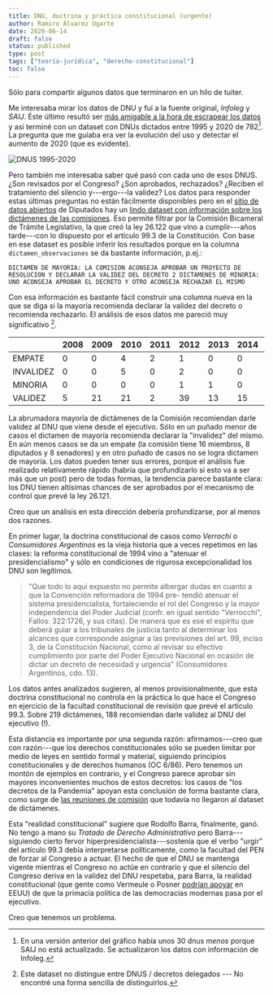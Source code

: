```yaml
---
title: DNU, doctrina y práctica constitucional (urgente)
author: Ramiro Álvarez Ugarte
date: 2020-06-14
draft: false
status: published 
type: post
tags: ["teoría-jurídica", "derecho-constitucional"]
toc: false
---
```


Sólo para compartir algunos datos que terminaron en un hilo de tuiter. 


Me interesaba mirar los datos de DNU y fui a la fuente original, *Infoleg* y *SAIJ*. Éste último resultó ser [más amigable a la hora de escrapear los datos](http://www.saij.gob.ar/resultados.jsp?r=%20fecha-rango%3A%5B19950101%20TO%2020200613%5D&o=0&p=25&f=Total%7CTipo%20de%20Documento/Legislaci%F3n/Decreto/Decreto%20de%20Necesidad%20y%20Urgencia%7CFecha%7COrganismo%7CPublicaci%F3n%7CTema%7CEstado%20de%20Vigencia%7CAutor%7CJurisdicci%F3n/Nacional&v=colapsada) y así terminé con un dataset con DNUs dictados entre 1995 y 2020 de 782[^fn2]. La pregunta que me guiaba era ver la evolución del uso y detectar el aumento de 2020 (que es evidente). 

![](/pics/dnus.png "DNUS 1995-2020")

Pero también me interesaba saber qué pasó con cada uno de esos DNUS. ¿Son revisados por el Congreso? ¿Son aprobados, rechazados? ¿Reciben el tratamiento del silencio y---ergo---la validez? Los datos para responder estas últimas preguntas no están fácilmente disponibles pero en el [sitio de datos abiertos](https://datos.hcdn.gob.ar/)  de Diputados hay un [lindo dataset con información sobre los dictámenes de las comisiones](https://datos.hcdn.gob.ar/dataset/dictamenes/resource/59595a93-5a5e-4ba6-a3db-c1044e2f949e). Eso permite filtrar por la Comisión Bicameral de Trámite Legislativo, la que creó la ley 26.122 que vino a cumplir---años tarde---con lo dispuesto por el artículo 99.3 de la Constitución. Con base en ese dataset es posible inferir los resultados porque en la columna `dictamen_observaciones` se da bastante información, p.ej.: 

`DICTAMEN DE MAYORIA: LA COMISION ACONSEJA APROBAR UN PROYECTO DE RESOLUCION Y DECLARAR LA VALIDEZ DEL DECRETO 2 DICTAMENES DE MINORIA: UNO ACONSEJA APROBAR EL DECRETO Y OTRO ACONSEJA RECHAZAR EL MISMO`

Con esa información es bastante fácil construir una columna nueva en la que se diga si la mayoría recomienda declarar la validez del decreto o recomienda rechazarlo. El análisis de esos datos me pareció muy significativo [^fn1]. 

|           | 2008 | 2009 | 2010 | 2011 | 2012 | 2013 | 2014 | 2015 | 2016  | 2017  | 2018  | 2019  |
|-----------|------|------|------|------|------|------|------|------|-------|-------|-------|-------|
| EMPATE    | 0    | 0    | 4    | 2    | 1    | 0    | 0    | 0    | 0     | 0     | 0     | 0     |
| INVALIDEZ | 0    | 0    | 5    | 0    | 2    | 0    | 0    | 0    | 3     | 5     | 0     | 3     |
| MINORIA   | 0    | 0    | 0    | 0    | 1    | 1    | 0    | 4    | 0     | 0     | 0     | 0     |
| VALIDEZ   | 5    | 21   | 21   | 2    | 39   | 13   | 15   | 17   | 22    | 10    | 19    | 4     |

La abrumadora mayoría de dictámenes de la Comisión recomiendan darle validez al DNU que viene desde el ejecutivo. Sólo en un puñado menor de casos el dictamen de mayoría recomienda declarar la "invalidez" del mismo. En aún menos casos se da un empate (la comisión tiene 16 miembros, 8 diputados y 8 senadores) y en otro puñado de casos no se logra dictamen de mayoría. Los datos pueden tener sus errores, porque el análisis fue realizado relativamente rápido (habría que profundizarlo si esto va a ser más que un post) pero de todas formas, la tendencia parece bastante clara: los DNU tienen altísimas chances de ser aprobados por el mecanismo de control que prevé la ley 26.121. 

Creo que un análisis en esta dirección debería profundizarse, por al menos dos razones. 

En primer lugar, la doctrina constitucional de casos como *Verrochi* o *Consumidores Argentinos* es la vieja historia que a veces repetimos en las clases: la reforma constitucional de 1994 vino a "atenuar el presidencialismo" y sólo en condiciones de rigurosa excepcionalidad los DNU son legítimos. 

> "Que todo lo aquí expuesto no permite albergar dudas en cuanto a que la Convención reformadora de 1994 pre- tendió atenuar el sistema presidencialista, fortaleciendo el rol del Congreso y la mayor independencia del Poder Judicial (confr. en igual sentido "Verrocchi", Fallos: 322:1726, y sus citas). De manera que es ese el espíritu que deberá guiar a los tribunales de justicia tanto al determinar los alcances que corresponde asignar a las previsiones del art. 99, inciso 3, de la Constitución Nacional, como al revisar su efectivo cumplimiento por parte del Poder Ejecutivo Nacional en ocasión de dictar un decreto de necesidad y urgencia" (Consumidores Argentinos, cdo. 13). 

Los datos antes analizados sugieren, al menos provisionalmente, que esta doctrina constitucional no controla en la práctica lo que hace el Congreso en ejercicio de la facultad constitucional de revisión que prevé el artículo 99.3. Sobre 219 dictámenes, 188 recomiendan darle validez al DNU del ejecutivo (!). 

Esta distancia es importante por una segunda razón: afirmamos---creo que con razón---que los derechos constitucionales sólo se pueden limitar por medio de leyes en sentido formal y material, siguiendo principios constitucionales y de derechos humanos (OC 6/86). Pero tenemos un montón de ejemplos en contrario, y el Congreso parece aprobar sin mayores inconvenientes muchos de estos decretos: los casos de "los decretos de la Pandemia" apoyan esta conclusión de forma bastante clara, como surge de [las reuniones de comisión](https://www.senado.gov.ar/parlamentario/comisiones/info/105) que todavía no llegaron al dataset de dictámenes. 

Esta "realidad constitucional" sugiere que Rodolfo Barra, finalmente, ganó. No tengo a mano su *Tratado de Derecho Administrativo* pero Barra---siguiendo cierto fervor hiperpresidencialista---sostenía que el verbo "urgir" del artículo 99.3 debía interpretarse políticamente, como la facultad del PEN de forzar al Congreso a actuar. El hecho de que el DNU se mantenga vigente mientras el Congreso no actúe en contrario y que el silencio del Congreso deriva en la validez del DNU respetaba, para Barra, la realidad constitucional (que gente como Vermeule o Posner [podrían apoyar](https://www.amazon.es/Executive-Unbound-After-Madisonian-Republic/dp/0199765332) en EEUU) de que la primacía política de las democracias modernas pasa por el ejecutivo. 

Creo que tenemos un problema. 

[^fn1]: Este dataset no distingue entre DNUS / decretos delegados --- No encontré una forma sencilla de distinguirlos. 
[^fn2]: En una versión anterior del gráfico había unos 30 dnus *menos* porque SAIJ no está actualizado. Se actualizaron los datos con información de Infoleg. 









